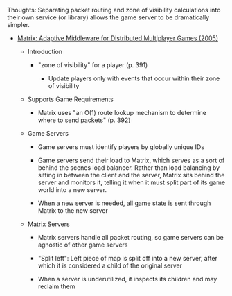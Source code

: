 Thoughts: Separating packet routing and zone of visibility calculations into
their own service (or library) allows the game server to be dramatically
simpler.

- [Matrix: Adaptive Middleware for Distributed Multiplayer Games (2005)](http://download.springer.com/static/pdf/566/chp%253A10.1007%252F11587552_20.pdf?originUrl=http%3A%2F%2Flink.springer.com%2Fchapter%2F10.1007%2F11587552_20&token2=exp=1483907019~acl=%2Fstatic%2Fpdf%2F566%2Fchp%25253A10.1007%25252F11587552_20.pdf%3ForiginUrl%3Dhttp%253A%252F%252Flink.springer.com%252Fchapter%252F10.1007%252F11587552_20*~hmac=a77ad03da305e55f04c8bb111f5c88e12169cd5dfc24cf47e21517bc4ba67567)

  - Introduction

    - "zone of visibility" for a player (p. 391)

      - Update players only with events that occur within their zone of
        visibility

  - Supports Game Requirements

    - Matrix uses "an O(1) route lookup mechanism to determine where to send
      packets" (p. 392)

  - Game Servers

    - Game servers must identify players by globally unique IDs

    - Game servers send their load to Matrix, which serves as a sort of behind
      the scenes load balancer. Rather than load balancing by sitting in
      between the client and the server, Matrix sits behind the server and
      monitors it, telling it when it must split part of its game world into
      a new server.

    - When a new server is needed, all game state is sent through Matrix to the
      new server

  - Matrix Servers

    - Matrix servers handle all packet routing, so game servers can be agnostic
      of other game servers

    - "Split left": Left piece of map is split off into a new server, after
      which it is considered a child of the original server

    - When a server is underutilized, it inspects its children and may reclaim
      them



